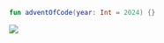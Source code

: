 ```kotlin
fun adventOfCode(year: Int = 2024) {}
```

![][file:cover]

[file:cover]: .github/readme/cover.jpeg

